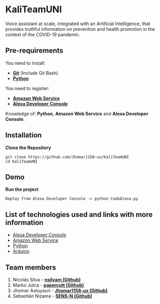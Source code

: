 # KaliTeamUNI
Voice assistant at scale, integrated with an Artificial Intelligence, that provides truthful information on prevention and health promotion in the context of the COVID-19 pandemic.

## Pre-requirements

You need to install:
- **[Git](https://git-scm.com/downloads)** (Include Git Bash)
- **[Python](https://www.python.org/)**

You need to register:
- **[Amazon Web Service](https://aws.amazon.com/)**
- **[Alexa Developer Console](https://developer.amazon.com/alexa/console/ask)**

Knowledge of: **Python**, **Amazon Web Service** and **Alexa Developer Console**.

## Installation
**Clone the Repository**
```
git clone https://github.com/Jhomar1158-ux/KaliTeamUNI
cd KaliTeamUNI
```

## Demo
**Run the project**
```
Deploy from Alexa Developer Console -> python CodeAlexa.py 
```

## List of technologies used and links with more information
- [Alexa Developer Console](https://developer.amazon.com/alexa/console/ask)
- [Amazon Web Service](https://aws.amazon.com/)
- [Python](https://www.python.org/) 
- [Arduino](https://www.arduino.cc/)

## Team members
1. Nicolás Silva - **[nsilvam (Github)](https://github.com/nsilvam)**
2. Marko Julca - **[papercutt (Github)](https://github.com/papercutt)**
3. Jhomar Astuyauri - **[Jhomar1158-ux (Github)](https://github.com/Jhomar1158-ux)**
4. Sebastián Nizama - **[SENS-N (Github)](https://github.com/SENS-N)**

